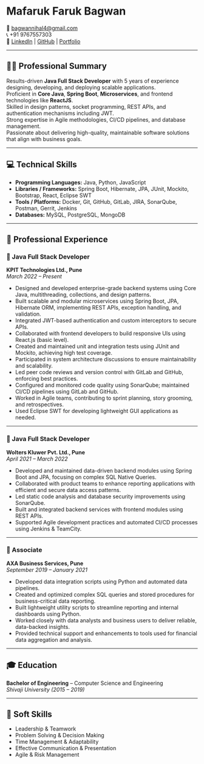 # Mafaruk Faruk Bagwan

📧 [bagwannihal4@gmail.com](mailto:bagwannihal4@gmail.com)  
📞 +91 9767557303  
🔗 [LinkedIn](https://www.linkedin.com/in/mafarukbagwan4/) | [GitHub](https://github.com/Mafaruk) | [Portfolio](https://mafarukbagwan4.netlify.app/)

---

## 🧑‍💼 Professional Summary

Results-driven **Java Full Stack Developer** with 5 years of experience designing, developing, and deploying scalable applications.  
Proficient in **Core Java**, **Spring Boot**, **Microservices**, and frontend technologies like **ReactJS**.  
Skilled in design patterns, socket programming, REST APIs, and authentication mechanisms including JWT.  
Strong expertise in Agile methodologies, CI/CD pipelines, and database management.  
Passionate about delivering high-quality, maintainable software solutions that align with business goals.

---

## 💻 Technical Skills

- **Programming Languages:** Java, Python, JavaScript  
- **Libraries / Frameworks:** Spring Boot, Hibernate, JPA, JUnit, Mockito, Bootstrap, React, Eclipse SWT  
- **Tools / Platforms:** Docker, Git, GitHub, GitLab, JIRA, SonarQube, Postman, Gerrit, Jenkins  
- **Databases:** MySQL, PostgreSQL, MongoDB

---

## 🧪 Professional Experience

### 💼 Java Full Stack Developer  
**KPIT Technologies Ltd., Pune**  
_March 2022 – Present_

- Designed and developed enterprise-grade backend systems using Core Java, multithreading, collections, and design patterns.  
- Built scalable and modular microservices using Spring Boot, JPA, Hibernate ORM, implementing REST APIs, exception handling, and validation.  
- Integrated JWT-based authentication and custom interceptors to secure APIs.  
- Collaborated with frontend developers to build responsive UIs using React.js (basic level).  
- Created and maintained unit and integration tests using JUnit and Mockito, achieving high test coverage.  
- Participated in system architecture discussions to ensure maintainability and scalability.  
- Led peer code reviews and version control with GitLab and GitHub, enforcing best practices.  
- Configured and monitored code quality using SonarQube; maintained CI/CD pipelines using GitLab and GitHub.  
- Worked in Agile teams, contributing to sprint planning, story grooming, and retrospectives.  
- Used Eclipse SWT for developing lightweight GUI applications as needed.

---

### 💼 Java Full Stack Developer  
**Wolters Kluwer Pvt. Ltd., Pune**  
_April 2021 – March 2022_

- Developed and maintained data-driven backend modules using Spring Boot and JPA, focusing on complex SQL Native Queries.  
- Collaborated with product teams to enhance reporting applications with efficient and secure data access patterns.  
- Led static code analysis and database security improvements using SonarQube.  
- Built and integrated backend services with frontend modules using REST APIs.  
- Supported Agile development practices and automated CI/CD processes using Jenkins & TeamCity.

---

### 💼 Associate  
**AXA Business Services, Pune**  
_September 2019 – January 2021_

- Developed data integration scripts using Python and automated data pipelines.  
- Created and optimized complex SQL queries and stored procedures for business-critical data reporting.  
- Built lightweight utility scripts to streamline reporting and internal dashboards using Python.  
- Worked closely with data analysts and business users to deliver reliable, data-backed insights.  
- Provided technical support and enhancements to tools used for financial data aggregation and analysis.

---

## 🎓 Education

**Bachelor of Engineering** – Computer Science and Engineering  
_Shivaji University (2015 – 2019)_

---

## 🚀 Soft Skills

- Leadership & Teamwork  
- Problem Solving & Decision Making  
- Time Management & Adaptability  
- Effective Communication & Presentation  
- Agile & Risk Management

